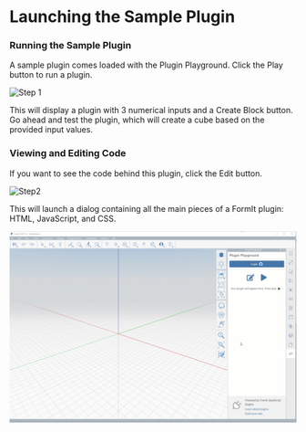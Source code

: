 # Launching the Sample Plugin

### Running the Sample Plugin

A sample plugin comes loaded with the Plugin Playground. Click the Play button to run a plugin.

![Step 1](https://formit3d.github.io/PluginPlayground/images/step1.png)



This will display a plugin with 3 numerical inputs and a Create Block button. Go ahead and test the plugin, which will create a cube based on the provided input values.

### Viewing and Editing Code

If you want to see the code behind this plugin, click the Edit button.

![Step2](https://formit3d.github.io/PluginPlayground/images/step2.png)

This will launch a dialog containing all the main pieces of a FormIt plugin: HTML, JavaScript, and CSS.

![](<../../../.gitbook/assets/02-view and edit playground code.gif>)
